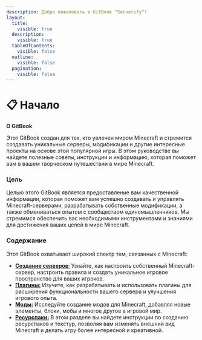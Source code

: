 ```yaml
---
description: Добро пожаловать в GitBook "Serverify"!
layout:
  title:
    visible: true
  description:
    visible: true
  tableOfContents:
    visible: false
  outline:
    visible: false
  pagination:
    visible: false
---
```


# 📋 Начало

**О GitBook**

Этот GitBook создан для тех, кто увлечен миром Minecraft и стремится создавать уникальные серверы, модификации и другие интересные проекты на основе этой популярной игры. В этом руководстве вы найдете полезные советы, инструкции и информацию, которая поможет вам в вашем творческом путешествии в мире Minecraft.

### Цель

Целью этого GitBook является предоставление вам качественной информации, которая поможет вам успешно создавать и управлять Minecraft-серверами, разрабатывать собственные модификации, а также обмениваться опытом с сообществом единомышленников. Мы стремимся обеспечить вас необходимыми инструментами и знаниями для достижения ваших целей в мире Minecraft.

### Содержание

Этот GitBook охватывает широкий спектр тем, связанных с Minecraft:

* [**Создание серверов**:](broken-reference) Узнайте, как настроить собственный Minecraft-сервер, настроить правила и создать уникальное игровое пространство для ваших игроков.
* [**Плагины:**](broken-reference) Изучите, как разрабатывать и использовать плагины для расширения функциональности вашего сервера и улучшения игрового опыта.
* [**Моды:**](broken-reference) Исследуйте создание модов для Minecraft, добавляя новые элементы, блоки, мобы и многое другое в игровой мир.
* [**Ресурспаки:**](broken-reference) В этом разделе вы найдете инструкции по созданию ресурспаков и текстур, позволяя вам изменять внешний вид Minecraft и делать игру более интересной и креативной.
